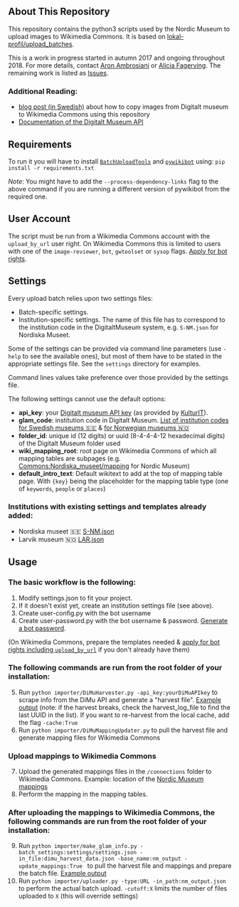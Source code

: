 ## About This Repository
This repository contains the python3 scripts used by the Nordic Museum to upload
images to Wikimedia Commons. It is based on [lokal-profil/upload_batches](https://github.com/lokal-profil/upload_batches).

This is a work in progress started in autumn 2017 and ongoing throughout 2018. For more
details, contact [Aron Ambrosiani](https://github.com/Ambrosiani) or [Alicia Fagerving](https://github.com/Vesihiisi). The remaining
work is listed as [Issues](https://github.com/NordicMuseum/Wikimedia-Commons-uploads/issues).

### Additional Reading:
* [blog post (in Swedish)](http://nyamedier.blogg.nordiskamuseet.se/2017/12/att-flytta-bilder-fran-digitalt-museum-till-wikimedia-commons/)
about how to copy images from Digitalt museum to Wikimedia Commons using this
repository
* [Documentation of the Digitalt Museum API](https://github.com/NordicMuseum/DiMu-API-documentation)

## Requirements

To run it you will have to install [`BatchUploadTools`](https://github.com/lokal-profil/BatchUploadTools)
and [`pywikibot`](https://github.com/wikimedia/pywikibot-core) using:
`pip install -r requirements.txt`

*Note*: You might have to add the `--process-dependency-links` flag to the above
command if you are running a different version of pywikibot from the required one.

## User Account

The script must be run from a Wikimedia Commons account with the `upload_by_url` user right.
On Wikimedia Commons this is limited to users with one of the `image-reviewer`,
`bot`, `gwtoolset` or `sysop` flags. [Apply for bot rights](https://commons.wikimedia.org/wiki/Commons:Bots/Requests).

## Settings

Every upload batch relies upon two settings files:
* Batch-specific settings.
* Institution-specific settings. The name of this file has to correspond
to the institution code in the DigitaltMuseum system, e.g. `S-NM.json`
for Nordiska Museet.

Some of the settings can be provided via command line parameters (use `-help` to
see the available ones), but most of them have to be stated in the appropriate
settings file. See the `settings` directory for examples.

Command lines values take preference over those
provided by the settings file.

The following settings cannot use the default options:

* **api_key**: your [Digitalt museum API key](https://dok.digitaltmuseum.org/sv/api)
(as provided by [KulturIT](mailto:support@kulturit.no)).
* **glam_code**: institution code in Digitalt Museum. [List of institution codes for Swedish museums 🇸🇪](http://api.dimu.org/api/owners?country=se&api.key=demo) & [for Norwegian museums 🇳🇴](http://api.dimu.org/api/owners?country=no&api.key=demo)
* **folder_id**: unique id (12 digits) or uuid (8-4-4-4-12 hexadecimal digits)
of the Digitalt Museum folder used
* **wiki_mapping_root**: root page on Wikimedia Commons of which all mapping
tables are subpages (e.g. [Commons:Nordiska_museet/mapping](https://commons.wikimedia.org/wiki/Commons:Nordiska_museet/mapping)
for Nordic Museum)
* **default_intro_text**: Default wikitext to add at the top of mapping table
page. With `{key}` being the placeholder for the mapping table type (one of
`keywords`, `people` or `places`)

### Institutions with existing settings and templates already added:
* Nordiska museet 🇸🇪 [S-NM.json](settings/S-NM.json)
* Larvik museum 🇳🇴 [LAR.json](settings/LAR.json)

## Usage

### The basic workflow is the following:
1. Modify settings.json to fit your project.
2. If it doesn't exist yet, create an institution settings file (see above).
3. Create user-config.py with the bot username
4. Create user-password.py with the bot username & password. [Generate a bot password](https://commons.wikimedia.org/wiki/Special:BotPasswords).

(On Wikimedia Commons, prepare the templates needed & [apply for bot rights including `upload_by_url`](https://commons.wikimedia.org/wiki/Commons:Bots/Requests) if you don't already have them)

### The following commands are run from the root folder of your installation:
5. Run `python importer/DiMuHarvester.py -api_key:yourDiMuAPIkey` to scrape info from the DiMu API and
generate a "harvest file". [Example output](https://github.com/NordicMuseum/Wikimedia-Commons-uploads/blob/master/examples/dimu_harvest_data.json) (note: if the harvest breaks, check the harvest_log_file to find the last UUID in the list). If you want to re-harvest from the local cache, add the flag `-cache:True`
6. Run `python importer/DiMuMappingUpdater.py` to pull the harvest file and
generate mapping files for Wikimedia Commons

### Upload mappings to Wikimedia Commons
7. Upload the generated mappings files in the `/connections` folder to Wikimedia
Commons. Example: location of the [Nordic Museum mappings](https://commons.wikimedia.org/wiki/Special:PrefixIndex/Commons:Nordiska_museet/)
8. Perform the mapping in the mapping tables.

### After uploading the mappings to Wikimedia Commons, the following commands are run from the root folder of your installation:
9. Run `python importer/make_glam_info.py -batch_settings:settings/settings.json -in_file:dimu_harvest_data.json -base_name:nm_output -update_mappings:True `
to pull the harvest file and mappings and prepare the batch file. [Example output](https://github.com/NordicMuseum/Wikimedia-Commons-uploads/blob/master/examples/nm_output.json)
10. Run `python importer/uploader.py -type:URL -in_path:nm_output.json` to
perform the actual batch upload. `-cutoff:X` limits the number of files
uploaded to `X` (this will override settings)
